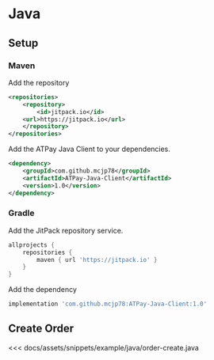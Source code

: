 # Java

## Setup
### Maven
Add the repository
```xml
<repositories>
    <repository>
        <id>jitpack.io</id>
	<url>https://jitpack.io</url>
    </repository>
</repositories>
```
Add the ATPay Java Client to your dependencies.
```xml
<dependency>
    <groupId>com.github.mcjp78</groupId>
    <artifactId>ATPay-Java-Client</artifactId>
    <version>1.0</version>
</dependency>	
```
### Gradle
Add the JitPack repository service.
```gradle
allprojects {
    repositories {
        maven { url 'https://jitpack.io' }
    }
}
```

Add the dependency
```gradle
implementation 'com.github.mcjp78:ATPay-Java-Client:1.0'
```

## Create Order
<<< docs/assets/snippets/example/java/order-create.java

